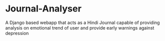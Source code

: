 # Journal-Analyser
A Django based webapp that acts as a Hindi Journal capable of providing analysis on emotional trend of user and provide early warnings against depression
